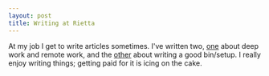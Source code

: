 ```yaml
---
layout: post
title: Writing at Rietta
---
```


At my job I get to write articles sometimes. I've written two, [one](https://rietta.com/blog/2018/08/07/deep-work-and-remote-work/) about deep work and remote work, and the [other](https://rietta.com/blog/2018/09/06/writing-a-good-bin-setup/) about writing a good bin/setup. I really enjoy writing things; getting paid for it is icing on the cake. 
